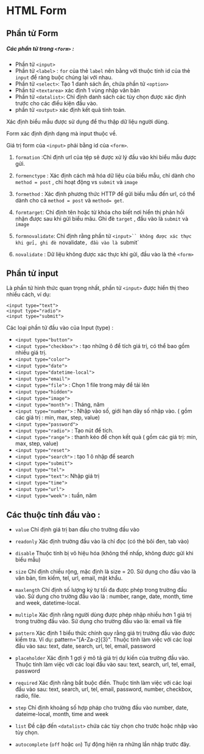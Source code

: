 ﻿# HTML Form 

## Phần tử Form 

##### Các phần tử trong `<form>` :

- Phần tử `<input>` 
- Phần tử `<label>` : `for` của thẻ `label` nên bằng với thuộc tính id của thẻ `input` để ràng buộc chúng lại với nhau.  
- Phần tử `<select>`:  Tạo 1 danh sách ẩn, chứa phần tử `<option>`
- Phần tử `<textarea>` xác định 1 vùng nhập văn bản 
- Phần tử `<datalist>`: Chỉ định danh sách các tùy chọn được xác định trước cho các điều kiện đầu vào. 
- phần tử `<output>` xác định kết quả tính toán. 

Xác định biểu mẫu được sử dụng để thu thập dữ liệu người dùng.

Form xác định định dạng mà input thuộc về. 

Giá trị form của `<input>` phải bằng id của `<form>`. 

1.  `formation` :Chỉ định url của tệp sẽ được xử lý đầu vào khi biểu mẫu được gửi. 

2. `formenctype` : Xác định cách mã hóa dữ liệu của biểu mẫu, chỉ dành cho `method = post` , chỉ hoạt động vs `submit` và `image`

3. `formethod` : Xác định phương thức HTTP để gửi biểu mẫu đến url, có thể dành cho cả `method = post` và `method= get`. 

4. `formtarget`: Chỉ định tên hoặc từ khóa cho biết nơi hiển thị phản hồi nhận được sau khi gửi biểu mãu. Ghi đè `target` , đầu vào là `submit` và `image`

5. `formnovalidate`: Chỉ định rằng phần tử `<input>`` không được xác thực khi gửi, ghi đè `novalidate`, đầu vào là `submit`

6. `novalidate` : Dữ liệu không được xác thực khi gửi, đầu vào là thẻ `<form>`
 
## Phần tử input

Là phần tử hình thức quan trọng nhất, phần tử `<input>` được hiển thị theo nhiều cách, ví dụ: 

```
<input type="text">
<input type="radio">
<input type="submit">
```

Các loại phần tử đầu vào của Input (type) : 
- `<input type="button">` 
- `<input type="checkbox">`  : tạo những ô để tích giá trị, có thể bao gồm nhiều  giá trị. 
- `<input type="color">`
- `<input type="date">`
- `<input type="datetime-local">`
- `<input type="email">` 
- `<input type="file">` : Chọn 1 file trong máy để tải lên
- `<input type="hidden">`
- `<input type="image">` 
- `<input type="month">` : Tháng, năm
- `<input type="number">` : Nhập vào số, giới hạn dãy số nhập vào. ( gồm các giá trị : min, max, step, value)
- `<input type="password">` 
- `<input type="radio">` : Tạo nút để tích. 
- `<input type="range">` : thanh kéo để chọn kết quả ( gồm các giá trị:  min, max, step, value)
- `<input type="reset">`
- `<input type="search">` : tạo 1 ô nhập để search
- `<input type="submit">` 
- `<input type="tel">`
- `<input type="text">`: Nhập giá trị
- `<input type="time">`
- `<input type="url">`
- `<input type="week">` : tuần, năm

## Các thuộc tính đầu vào : 

- `value` Chỉ định giá trị ban đầu cho trường đầu vào 

- `readonly` Xác định trường đầu vào là chỉ đọc (có thẻ bôi đen, tab vào)

- `disable` Thuộc tính bị vô hiệu hóa (không thể nhấp, không được gửi khi biểu mẫu)

- `size` Chỉ định chiều rộng, mặc định là size = 20. Sử dụng cho đầu vào là văn bản, tìm kiếm, tel, url, email, mật khẩu. 

- `maxlength` Chỉ định số lượng ký tự tối đa được phép trong trường đầu vào. Sử dụng cho trường đầu vào là : number, range, date, month, time and week, datetime-local. 

- `multiple` Xác định rằng người dùng được phép nhập nhiều hơn 1 giá trị trong trường đầu vào. Sử dụng cho trường đầu vào là: email và file

- `pattern` Xác định 1 biểu thức chính quy rằng giá trị trường đầu vào được kiểm tra. Ví dụ: pattern="[A-Za-z]{3}". Thuộc tính làm việc với các loại đầu vào sau: text, date, search, url, tel, email, password

- `placeholder` Xác định 1 gợi ý mô tả giá trị dự kiến của trường đầu vào. Thuộc tính làm việc với các loại đầu vào sau: text, search, url, tel, email, password 

- `required` Xác định rằng bắt buộc điền. Thuộc tính làm việc với các loại đầu vào sau: text, search, url, tel, email, password, number, checkbox, radio, file. 

- `step` Chỉ định khoảng số hợp pháp cho trường đầu vào number, date, dateime-local, month, time and week

- `list` Đề cập đến `<datalist>` chứa các tùy chọn cho trước hoặc nhập vào tùy chọn. 

- `autocomplete` (`off` hoặc `on`) Tự động hiện ra những lần nhập trước đây. 